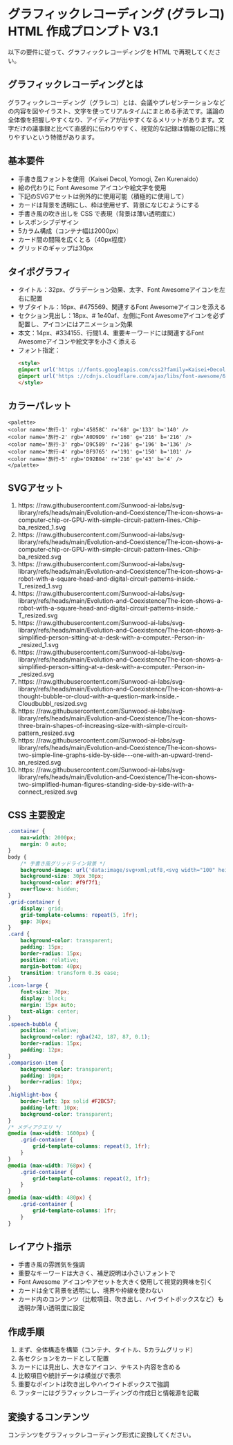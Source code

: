 # グラフィックレコーディング (グラレコ) HTML 作成プロンプト V3.1

以下の要件に従って、グラフィックレコーディングを HTML で再現してください。
## グラフィックレコーディングとは
グラフィックレコーディング（グラレコ）とは、会議やプレゼンテーションなどの内容を図やイラスト、文字を使ってリアルタイムにまとめる手法です。議論の全体像を把握しやすくなり、アイディアが出やすくなるメリットがあります。文字だけの議事録と比べて直感的に伝わりやすく、視覚的な記録は情報の記憶に残りやすいという特徴があります。

## 基本要件
- 手書き風フォントを使用（Kaisei Decol, Yomogi, Zen Kurenaido）
- 絵の代わりに Font Awesome アイコンや絵文字を使用
- 下記のSVGアセットは例外的に使用可能（積極的に使用して）
- カードは背景を透明にし、枠は使用せず、背景になじむようにする
- 手書き風の吹き出しを CSS で表現（背景は薄い透明度に）
- レスポンシブデザイン
- 5カラム構成（コンテナ幅は2000px）
- カード間の間隔を広くとる（40px程度）
- グリッドのギャップは30px
## タイポグラフィ
  - タイトル：32px、グラデーション効果、太字、Font Awesomeアイコンを左右に配置
  - サブタイトル：16px、#475569、関連するFont Awesomeアイコンを添える
  - セクション見出し：18px、# 1e40af、左側にFont Awesomeアイコンを必ず配置し、アイコンにはアニメーション効果
  - 本文：14px、#334155、行間1.4、重要キーワードには関連するFont Awesomeアイコンや絵文字を小さく添える
  - フォント指定：
    ```html
    <style>
    @import url('https ://fonts.googleapis.com/css2?family=Kaisei+Decol&family=Yomogi&family=Zen+Kurenaido&display=swap');
    @import url('https ://cdnjs.cloudflare.com/ajax/libs/font-awesome/6.4.0/css/all.min.css');
    </style>
    ```
## カラーパレット
```
<palette>
<color name='旅行-1' rgb='45858C' r='68' g='133' b='140' />
<color name='旅行-2' rgb='A0D9D9' r='160' g='216' b='216' />
<color name='旅行-3' rgb='D9C589' r='216' g='196' b='136' />
<color name='旅行-4' rgb='BF9765' r='191' g='150' b='101' />
<color name='旅行-5' rgb='D92B04' r='216' g='43' b='4' />
</palette>
```

## SVGアセット

1. https: //raw.githubusercontent.com/Sunwood-ai-labs/svg-library/refs/heads/main/Evolution-and-Coexistence/The-icon-shows-a-computer-chip-or-GPU-with-simple-circuit-pattern-lines.-Chip-ba_resized_1.svg
2. https: //raw.githubusercontent.com/Sunwood-ai-labs/svg-library/refs/heads/main/Evolution-and-Coexistence/The-icon-shows-a-computer-chip-or-GPU-with-simple-circuit-pattern-lines.-Chip-ba_resized.svg
3. https: //raw.githubusercontent.com/Sunwood-ai-labs/svg-library/refs/heads/main/Evolution-and-Coexistence/The-icon-shows-a-robot-with-a-square-head-and-digital-circuit-patterns-inside.-T_resized_1.svg
4. https: //raw.githubusercontent.com/Sunwood-ai-labs/svg-library/refs/heads/main/Evolution-and-Coexistence/The-icon-shows-a-robot-with-a-square-head-and-digital-circuit-patterns-inside.-T_resized.svg
5. https: //raw.githubusercontent.com/Sunwood-ai-labs/svg-library/refs/heads/main/Evolution-and-Coexistence/The-icon-shows-a-simplified-person-sitting-at-a-desk-with-a-computer.-Person-in-_resized_1.svg
6. https: //raw.githubusercontent.com/Sunwood-ai-labs/svg-library/refs/heads/main/Evolution-and-Coexistence/The-icon-shows-a-simplified-person-sitting-at-a-desk-with-a-computer.-Person-in-_resized.svg
7. https: //raw.githubusercontent.com/Sunwood-ai-labs/svg-library/refs/heads/main/Evolution-and-Coexistence/The-icon-shows-a-thought-bubble-or-cloud-with-a-question-mark-inside.-Cloudbubbl_resized.svg
8. https: //raw.githubusercontent.com/Sunwood-ai-labs/svg-library/refs/heads/main/Evolution-and-Coexistence/The-icon-shows-three-brain-shapes-of-increasing-size-with-simple-circuit-pattern_resized.svg
9. https: //raw.githubusercontent.com/Sunwood-ai-labs/svg-library/refs/heads/main/Evolution-and-Coexistence/The-icon-shows-two-simple-line-graphs-side-by-side---one-with-an-upward-trend-an_resized.svg
10. https: //raw.githubusercontent.com/Sunwood-ai-labs/svg-library/refs/heads/main/Evolution-and-Coexistence/The-icon-shows-two-simplified-human-figures-standing-side-by-side-with-a-connect_resized.svg

## CSS 主要設定
```css
.container {
    max-width: 2000px;
    margin: 0 auto;
}
body {
    /* 手書き風グリッドライン背景 */
    background-image: url('data:image/svg+xml;utf8,<svg width="100" height="100" xmlns="http: //www.w3.org/2000/svg"><path d="M0 0h100v100H0z" fill="none"/><path d="M0 10h100M10 0v100" stroke="%23e0e0e0" stroke-width="0.5" stroke-dasharray="2,3"/></svg>');
    background-size: 30px 30px;
    background-color: #f9f7f1;
    overflow-x: hidden;
}
.grid-container {
    display: grid;
    grid-template-columns: repeat(5, 1fr);
    gap: 30px;
}
.card {
    background-color: transparent;
    padding: 15px;
    border-radius: 15px;
    position: relative;
    margin-bottom: 40px;
    transition: transform 0.3s ease;
}
.icon-large {
    font-size: 70px;
    display: block;
    margin: 15px auto;
    text-align: center;
}
.speech-bubble {
    position: relative;
    background-color: rgba(242, 187, 87, 0.1);
    border-radius: 15px;
    padding: 12px;
}
.comparison-item {
    background-color: transparent;
    padding: 10px;
    border-radius: 10px;
}
.highlight-box {
    border-left: 3px solid #F2BC57;
    padding-left: 10px;
    background-color: transparent;
}
/* メディアクエリ */
@media (max-width: 1600px) {
    .grid-container {
        grid-template-columns: repeat(3, 1fr);
    }
}
@media (max-width: 768px) {
    .grid-container {
        grid-template-columns: repeat(2, 1fr);
    }
}
@media (max-width: 480px) {
    .grid-container {
        grid-template-columns: 1fr;
    }
}
```
## レイアウト指示
- 手書き風の雰囲気を強調
- 重要なキーワードは大きく、補足説明は小さいフォントで
- Font Awesome アイコンやアセットを大きく使用して視覚的興味を引く
- カードは全て背景を透明にし、境界や枠線を使わない
- カード内のコンテンツ（比較項目、吹き出し、ハイライトボックスなど）も透明か薄い透明度に設定

## 作成手順
1. まず、全体構造を構築（コンテナ、タイトル、5カラムグリッド）
2. 各セクションをカードとして配置
3. カードには見出し、大きなアイコン、テキスト内容を含める
4. 比較項目や統計データは横並びで表示
5. 重要なポイントは吹き出しやハイライトボックスで強調
6. フッターにはグラフィックレコーディングの作成日と情報源を記載
## 変換するコンテンツ
コンテンツをグラフィックレコーディング形式に変換してください。
